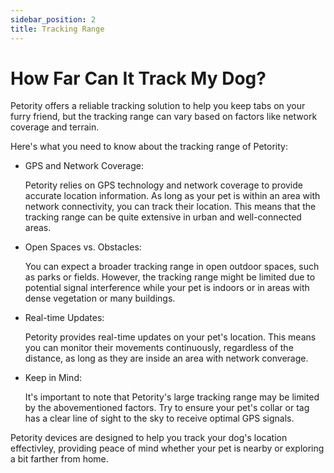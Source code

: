 ```yaml
---
sidebar_position: 2
title: Tracking Range
---
```


# How Far Can It Track My Dog?
Petority offers a reliable tracking solution to help you keep tabs on your furry friend, but the tracking range can vary based on factors like network coverage and terrain. 

Here's what you need to know about the tracking range of Petority:

+ GPS and Network Coverage:

    Petority relies on GPS technology and network coverage to provide accurate location information. As long as your pet is within an area with network connectivity, you can track their location. This means that the tracking range can be quite extensive in urban and well-connected areas.
+ Open Spaces vs. Obstacles:
  
    You can expect a broader tracking range in open outdoor spaces, such as parks or fields. However, the tracking range might be limited due to potential signal interference while your pet is indoors or in areas with dense vegetation or many buildings.

+ Real-time Updates:
  
    Petority provides real-time updates on your pet's location. This means you can monitor their movements continuously, regardless of the distance, as long as they are inside an area with network converage.

+ Keep in Mind:
  
   It's important to note that Petority's large tracking range may be limited by the abovementioned factors. Try to ensure your pet's collar or tag has a clear line of sight to the sky to receive optimal GPS signals.

Petority devices are designed to help you track your dog's location effectivley, providing peace of mind whether your pet is nearby or exploring a bit farther from home.